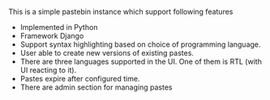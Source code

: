 This is a simple pastebin instance which support following features
  * Implemented in Python
  * Framework Django
  * Support syntax highlighting based on choice of programming language.
  * User able to create new versions of existing pastes.
  * There are three languages supported in the UI. One of them is RTL (with UI reacting to it). 
  * Pastes expire after configured time.
  * There are admin section for managing pastes